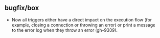 ## bugfix/box

* Now all triggers either have a direct impact on the execution flow (for
  example, closing a connection or throwing an error) or print a message to
  the error log when they throw an error (gh-9309).

